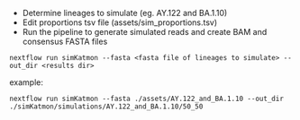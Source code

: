 - Determine lineages to simulate (eg. AY.122 and BA.1.10)
- Edit proportions tsv file (assets/sim_proportions.tsv)
- Run the pipeline to generate simulated reads and create BAM and consensus FASTA files
  

```nextflow run simKatmon --fasta <fasta file of lineages to simulate> --out_dir <results dir>```

example:

```nextflow run simKatmon --fasta ./assets/AY.122_and_BA.1.10 --out_dir ./simKatmon/simulations/AY.122_and_BA.1.10/50_50```
